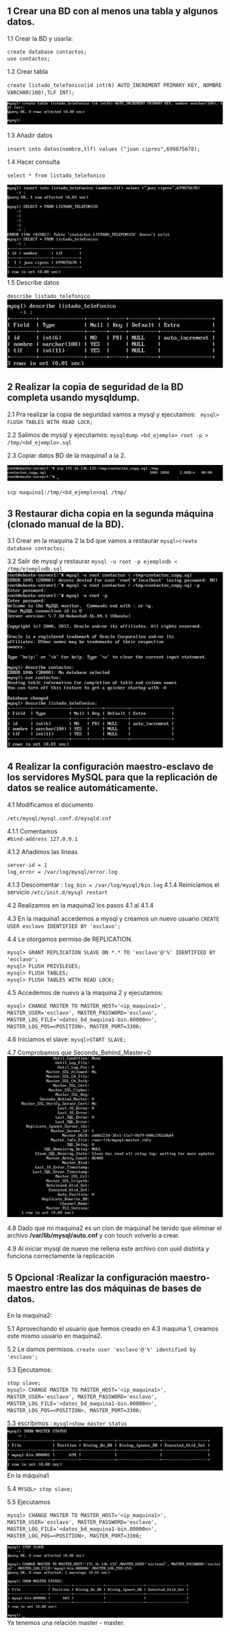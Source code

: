 ## 1 Crear una BD con al menos una tabla y algunos datos.
1.1 Crear la BD y usarla:

	create database contactos;
	use contactos;

1.2 Crear tabla

`create listado_telefonico(id int(6) AUTO_INCREMENT PRIMARY KEY, NOMBRE VARCHAR(100),TLF INT);`
	
![crear tabla](https://github.com/antoniogmartin/highPerformanceWebServers/blob/master/practicas/practica5/imagenes/crear_tabla.png)

1.3 Añadir datos

`insert into datos(nombre,tlf) values ("juan cipres",699875678);`

1.4 Hacer consulta

`select * from listado_telefonico`

![select tabla](https://github.com/antoniogmartin/highPerformanceWebServers/blob/master/practicas/practica5/imagenes/select_tabla.png)
1.5 Describe datos

`describe listado_telefonico`
![mostrar datos](https://github.com/antoniogmartin/highPerformanceWebServers/blob/master/practicas/practica5/imagenes/describe_tabla.png)

## 2 Realizar la copia de seguridad de la BD completa usando mysqldump.


2.1 Pra realizar la copia de seguridad vamos a mysql y ejecutamos:
`
mysql> FLUSH TABLES WITH READ LOCK;`

2.2 Salimos de mysql y ejecutamos:
`mysqldump <bd_ejemplo> root -p > /tmp/<bd_ejemplo>.sql`

2.3 Copiar datos BD de la maquina1 a la 2.

![copia bd](https://github.com/antoniogmartin/highPerformanceWebServers/blob/master/practicas/practica5/imagenes/%20copiar_bd.png)

`scp maquina1:/tmp/<bd_ejemplo>sql /tmp/`

## 3 Restaurar dicha copia en la segunda máquina (clonado manual de la BD).


3.1 Crear en la maquina 2 la bd que vamos a restaurar
`mysql>create database contactos;`

3.2 Salir de mysql y restaurar
`mysql -u root -p ejemplodb < /tmp/ejemplodb.sql`
![restaurar copia en m2](https://github.com/antoniogmartin/highPerformanceWebServers/blob/master/practicas/practica5/imagenes/restaurar_copia_m2.png)

## 4  Realizar la configuración maestro-esclavo de los servidores MySQL para que la replicación de datos se realice automáticamente.

4.1 Modificamos el documento

`/etc/mysql/mysql.conf.d/mysqld.cnf`

4.1.1 Comentamos  
	`#bind-address 127.0.0.1`

4.1.2 Añadimos las lineas

```
server-id = 1
log_error = /var/log/mysql/error.log
```

4.1.3 Descomentar : `log_bin = /var/log/mysql/bin.log`
4.1.4 Reiniciamos el servicio `/etc/init.d/mysql restart`

4.2 Realizamos en la maquina2 los pasos 4.1 al 4.1.4

4.3 En la maquina1 accedemos a mysql y  creamos un nuevo usuario
`CREATE USER esclavo IDENTIFIED BY 'esclavo';`


4.4 Le otorgamos  permiso de REPLICATION.
```
mysql> GRANT REPLICATION SLAVE ON *.* TO 'esclavo'@'%' IDENTIFIED BY 'esclavo';
mysql> FLUSH PRIVILEGES;
mysql> FLUSH TABLES;
mysql> FLUSH TABLES WITH READ LOCK;
```
4.5 Accedemos de nuevo a la maquina 2 y ejecutamos:

```
mysql> CHANGE MASTER TO MASTER_HOST='<ip_maquina1>',
MASTER_USER='esclavo', MASTER_PASSWORD='esclavo',
MASTER_LOG_FILE='<datos_bd_maquina1-bin.00000n>',
MASTER_LOG_POS=<POSITION>, MASTER_PORT=3306;
```
4.6 Iniciamos el slave:
`mysql>START SLAVE;`

4.7 Comprobamos que Seconds_Behind_Master=0
![Seconds_Behind_Master](https://github.com/antoniogmartin/highPerformanceWebServers/blob/master/practicas/practica5/imagenes/seconds_slave.png)

4.8 Dado que mi maquina2 es un clon de maquina1 he tenido que eliminar el archivo **/var/lib/mysql/auto.cnf** y con touch volverlo a crear.


4.9 Al iniciar mysql de nuevo me rellena este archivo con uuid distinta y funciona correctamente la replicación

## 5 Opcional :Realizar la configuración maestro-maestro entre las dos máquinas de bases de datos.

En la maquina2:


5.1 Aprovechando el usuario que hemos creado en  4.3 maquina 1, creamos este mismo usuario en maquina2.

5.2 Le damos permisos.
`create user 'esclavo'@'%' identified by 'esclavo';`

5.3 Ejecutamos:
```
stop slave;
mysql> CHANGE MASTER TO MASTER_HOST='<ip_maquina1>',
MASTER_USER='esclavo', MASTER_PASSWORD='esclavo',
MASTER_LOG_FILE='<datos_bd_maquina1-bin.00000n>',
MASTER_LOG_POS=<POSITION>, MASTER_PORT=3306;
```
5.3 escribimos : `mysql>show master status`
![estado master](https://github.com/antoniogmartin/highPerformanceWebServers/blob/master/practicas/practica5/imagenes/master_bd_data.png)
En la máquina1

5.4 `MYSQL> stop slave;`

5.5 Ejecutamos
```
mysql> CHANGE MASTER TO MASTER_HOST='<ip_maquina1>',
MASTER_USER='esclavo', MASTER_PASSWORD='esclavo',
MASTER_LOG_FILE='<datos_bd_maquina1-bin.00000n>',
MASTER_LOG_POS=<POSITION>, MASTER_PORT=3306;
```
![de master a master](https://github.com/antoniogmartin/highPerformanceWebServers/blob/master/practicas/practica5/imagenes/mater_to_master.png)
Ya tenemos una relación master - master.
